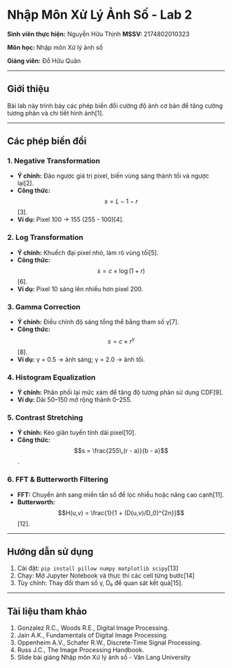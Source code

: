 # Nhập Môn Xử Lý Ảnh Số - Lab 2  

**Sinh viên thực hiện:** Nguyễn Hữu Thịnh **MSSV:** 2174802010323

**Môn học:** Nhập môn Xử lý ảnh số  

**Giảng viên:** Đỗ Hữu Quân

---

## Giới thiệu  
Bài lab này trình bày các phép biến đổi cường độ ảnh cơ bản để tăng cường tương phản và chi tiết hình ảnh[1].

---

## Các phép biến đổi  

### 1. Negative Transformation  
- **Ý chính:** Đảo ngược giá trị pixel, biến vùng sáng thành tối và ngược lại[2].  
- **Công thức:** $$s = L - 1 - r$$[3].  
- **Ví dụ:** Pixel 100 → 155 (255 - 100)[4].

### 2. Log Transformation  
- **Ý chính:** Khuếch đại pixel nhỏ, làm rõ vùng tối[5].  
- **Công thức:** $$s = c \times \log(1 + r)$$[6].  
- **Ví dụ:** Pixel 10 sáng lên nhiều hơn pixel 200.

### 3. Gamma Correction  
- **Ý chính:** Điều chỉnh độ sáng tổng thể bằng tham số γ[7].  
- **Công thức:** $$s = c \times r^\gamma$$[8].  
- **Ví dụ:** γ = 0.5 → ảnh sáng; γ = 2.0 → ảnh tối.

### 4. Histogram Equalization  
- **Ý chính:** Phân phối lại mức xám để tăng độ tương phản sử dụng CDF[9].  
- **Ví dụ:** Dải 50–150 mở rộng thành 0–255.

### 5. Contrast Stretching  
- **Ý chính:** Kéo giãn tuyến tính dải pixel[10].  
- **Công thức:** $$s = \frac{255\,(r - a)}{b - a}$$.

### 6. FFT & Butterworth Filtering  
- **FFT:** Chuyển ảnh sang miền tần số để lọc nhiễu hoặc nâng cao cạnh[11].  
- **Butterworth:** $$H(u,v) = \frac{1}{1 + (D(u,v)/D_0)^{2n}}$$[12].

---
## Hướng dẫn sử dụng  
1. Cài đặt: `pip install pillow numpy matplotlib scipy`[13]  
2. Chạy: Mở Jupyter Notebook và thực thi các cell từng bước[14]  
3. Tùy chỉnh: Thay đổi tham số γ, D₀ để quan sát kết quả[15].

---

## Tài liệu tham khảo  
1. Gonzalez R.C., Woods R.E., Digital Image Processing.  
2. Jain A.K., Fundamentals of Digital Image Processing.  
3. Oppenheim A.V., Schafer R.W., Discrete-Time Signal Processing.  
4. Russ J.C., The Image Processing Handbook.  
5. Slide bài giảng Nhập môn Xử lý ảnh số - Văn Lang University
